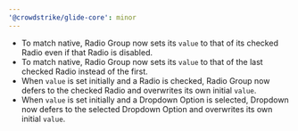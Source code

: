 ```yaml
---
'@crowdstrike/glide-core': minor
---
```


- To match native, Radio Group now sets its `value` to that of its checked Radio even if that Radio is disabled.
- To match native, Radio Group now sets its `value` to that of the last checked Radio instead of the first.
- When `value` is set initially and a Radio is checked, Radio Group now defers to the checked Radio and overwrites its own initial `value`.
- When `value` is set initially and a Dropdown Option is selected, Dropdown now defers to the selected Dropdown Option and overwrites its own initial `value`.
